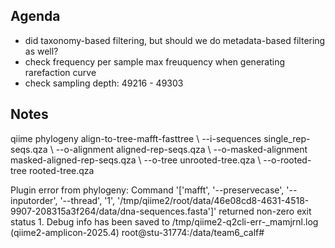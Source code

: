 ## Agenda
* did taxonomy-based filtering, but should we do metadata-based filtering as well?
* check frequency per sample max freuquency when generating rarefaction curve
* check sampling depth: 49216 - 49303
  
## Notes
qiime phylogeny align-to-tree-mafft-fasttree \ --i-sequences single_rep-seqs.qza \ --o-alignment aligned-rep-seqs.qza \ --o-masked-alignment masked-aligned-rep-seqs.qza \ --o-tree unrooted-tree.qza \ --o-rooted-tree rooted-tree.qza 


Plugin error from phylogeny: Command '['mafft', '--preservecase', '--inputorder', '--thread', '1', '/tmp/qiime2/root/data/46e08cd8-4631-4518-9907-208315a3f264/data/dna-sequences.fasta']' returned non-zero exit status 1. Debug info has been saved to /tmp/qiime2-q2cli-err-_mamjrnl.log (qiime2-amplicon-2025.4) root@stu-31774:/data/team6_calf#
